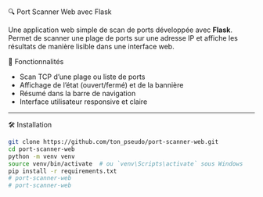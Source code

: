  🔍 Port Scanner Web avec Flask

Une application web simple de scan de ports développée avec **Flask**.  
Permet de scanner une plage de ports sur une adresse IP et affiche les résultats de manière lisible dans une interface web.

 🚀 Fonctionnalités

- Scan TCP d’une plage ou liste de ports
- Affichage de l’état (ouvert/fermé) et de la bannière
- Résumé dans la barre de navigation
- Interface utilisateur responsive et claire

---

 🛠️ Installation

```bash
git clone https://github.com/ton_pseudo/port-scanner-web.git
cd port-scanner-web
python -m venv venv
source venv/bin/activate  # ou `venv\Scripts\activate` sous Windows
pip install -r requirements.txt
# port-scanner-web
#   p o r t - s c a n n e r - w e b 
 
 
